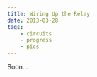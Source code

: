 ```yaml
---
title: Wiring Up the Relay 
date: 2013-03-28
tags:
    - circuits
    - progress
    - pics
---
```


Soon...